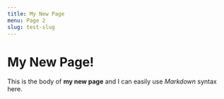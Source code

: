```yaml
---
title: My New Page
menu: Page 2
slug: test-slug
---
```

# My New Page!

This is the body of **my new page** and I can easily use _Markdown_ syntax here.
